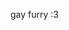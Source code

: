 gay furry :3 

<!---
quixaq/quixaq is a ✨ special ✨ repository because its `README.md` (this file) appears on your GitHub profile.
You can click the Preview link to take a look at your changes.
--->
